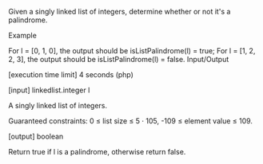 Given a singly linked list of integers, determine whether or not it's a palindrome.

Example

For l = [0, 1, 0], the output should be
isListPalindrome(l) = true;
For l = [1, 2, 2, 3], the output should be
isListPalindrome(l) = false.
Input/Output

[execution time limit] 4 seconds (php)

[input] linkedlist.integer l

A singly linked list of integers.

Guaranteed constraints:
0 ≤ list size ≤ 5 · 105,
-109 ≤ element value ≤ 109.

[output] boolean

Return true if l is a palindrome, otherwise return false.